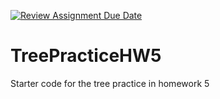 [![Review Assignment Due Date](https://classroom.github.com/assets/deadline-readme-button-8d59dc4de5201274e310e4c54b9627a8934c3b88527886e3b421487c677d23eb.svg)](https://classroom.github.com/a/A8Q8sAZ4)
# TreePracticeHW5
Starter code for the tree practice in homework 5
